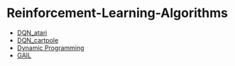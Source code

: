 # Reinforcement-Learning-Algorithms
- [DQN_atari](https://github.com/SaminYeasar/Reinforcement-Learning-Algorithms/tree/master/DQN_atari)
- [DQN_cartpole](https://github.com/SaminYeasar/Reinforcement-Learning-Algorithms/tree/master/DQN_cartpole)
- [Dynamic Programming](https://github.com/SaminYeasar/Reinforcement-Learning-Algorithms/tree/master/Dynamic_Programming) 
- [GAIL](https://github.com/SaminYeasar/Reinforcement-Learning-Algorithms/tree/master/GAIL)
